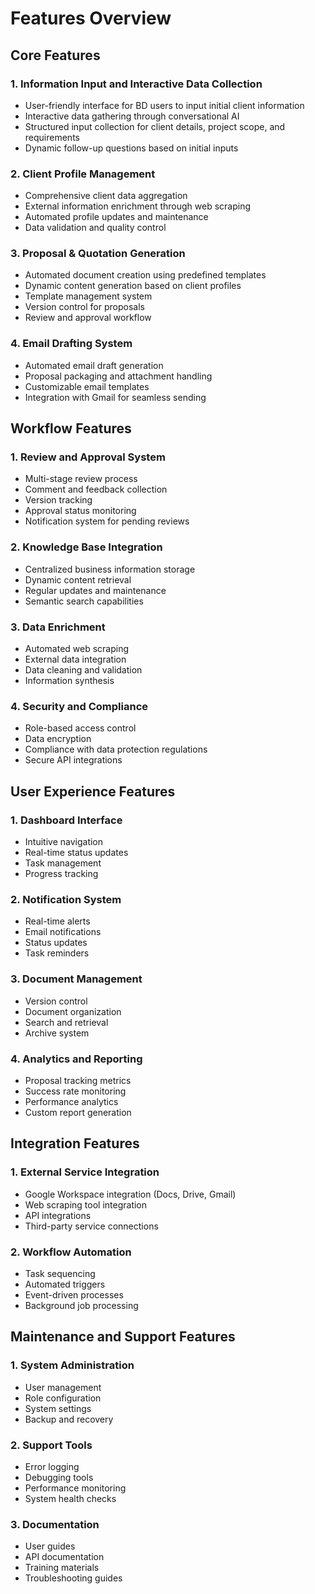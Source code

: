 # Features Overview

## Core Features

### 1. Information Input and Interactive Data Collection
- User-friendly interface for BD users to input initial client information
- Interactive data gathering through conversational AI
- Structured input collection for client details, project scope, and requirements
- Dynamic follow-up questions based on initial inputs

### 2. Client Profile Management
- Comprehensive client data aggregation
- External information enrichment through web scraping
- Automated profile updates and maintenance
- Data validation and quality control

### 3. Proposal & Quotation Generation
- Automated document creation using predefined templates
- Dynamic content generation based on client profiles
- Template management system
- Version control for proposals
- Review and approval workflow

### 4. Email Drafting System
- Automated email draft generation
- Proposal packaging and attachment handling
- Customizable email templates
- Integration with Gmail for seamless sending

## Workflow Features

### 1. Review and Approval System
- Multi-stage review process
- Comment and feedback collection
- Version tracking
- Approval status monitoring
- Notification system for pending reviews

### 2. Knowledge Base Integration
- Centralized business information storage
- Dynamic content retrieval
- Regular updates and maintenance
- Semantic search capabilities

### 3. Data Enrichment
- Automated web scraping
- External data integration
- Data cleaning and validation
- Information synthesis

### 4. Security and Compliance
- Role-based access control
- Data encryption
- Compliance with data protection regulations
- Secure API integrations

## User Experience Features

### 1. Dashboard Interface
- Intuitive navigation
- Real-time status updates
- Task management
- Progress tracking

### 2. Notification System
- Real-time alerts
- Email notifications
- Status updates
- Task reminders

### 3. Document Management
- Version control
- Document organization
- Search and retrieval
- Archive system

### 4. Analytics and Reporting
- Proposal tracking metrics
- Success rate monitoring
- Performance analytics
- Custom report generation

## Integration Features

### 1. External Service Integration
- Google Workspace integration (Docs, Drive, Gmail)
- Web scraping tool integration
- API integrations
- Third-party service connections

### 2. Workflow Automation
- Task sequencing
- Automated triggers
- Event-driven processes
- Background job processing

## Maintenance and Support Features

### 1. System Administration
- User management
- Role configuration
- System settings
- Backup and recovery

### 2. Support Tools
- Error logging
- Debugging tools
- Performance monitoring
- System health checks

### 3. Documentation
- User guides
- API documentation
- Training materials
- Troubleshooting guides 